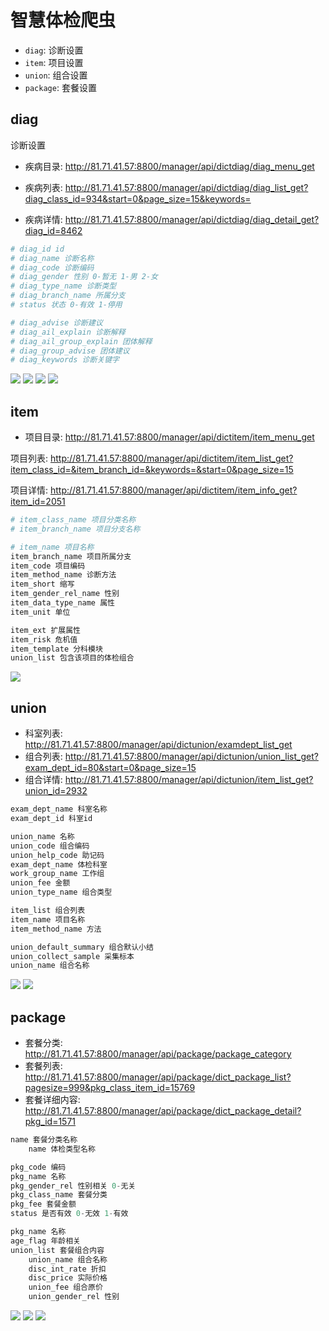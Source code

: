 # 智慧体检爬虫

- `diag`: 诊断设置
- `item`: 项目设置
- `union`: 组合设置
- `package`: 套餐设置

## diag

诊断设置

- 疾病目录: http://81.71.41.57:8800/manager/api/dictdiag/diag_menu_get

- 疾病列表: http://81.71.41.57:8800/manager/api/dictdiag/diag_list_get?diag_class_id=934&start=0&page_size=15&keywords=

- 疾病详情: http://81.71.41.57:8800/manager/api/dictdiag/diag_detail_get?diag_id=8462

```python
# diag_id id
# diag_name 诊断名称
# diag_code 诊断编码
# diag_gender 性别 0-暂无 1-男 2-女
# diag_type_name 诊断类型
# diag_branch_name 所属分支
# status 状态 0-有效 1-停用

# diag_advise 诊断建议
# diag_ail_explain 诊断解释
# diag_ail_group_explain 团体解释
# diag_group_advise 团体建议
# diag_keywords 诊断关键字
```
![](asstes/diag_list.png)
![](asstes/diag_detail_1.png)
![](asstes/diag_detail_2.png)
![](asstes/diag_detail_3.png)

## item

- 项目目录: http://81.71.41.57:8800/manager/api/dictitem/item_menu_get

项目列表: http://81.71.41.57:8800/manager/api/dictitem/item_list_get?item_class_id=&item_branch_id=&keywords=&start=0&page_size=15

项目详情: http://81.71.41.57:8800/manager/api/dictitem/item_info_get?item_id=2051


```python
# item_class_name 项目分类名称
# item_branch_name 项目分支名称

# item_name 项目名称
item_branch_name 项目所属分支
item_code 项目编码
item_method_name 诊断方法
item_short 缩写
item_gender_rel_name 性别
item_data_type_name 属性
item_unit 单位

item_ext 扩展属性
item_risk 危机值
item_template 分科模块
union_list 包含该项目的体检组合
```

![](asstes/item.png)

## union

- 科室列表: http://81.71.41.57:8800/manager/api/dictunion/examdept_list_get
- 组合列表: http://81.71.41.57:8800/manager/api/dictunion/union_list_get?exam_dept_id=80&start=0&page_size=15
- 组合详情: http://81.71.41.57:8800/manager/api/dictunion/item_list_get?union_id=2932

```python
exam_dept_name 科室名称
exam_dept_id 科室id

union_name 名称
union_code 组合编码
union_help_code 助记码
exam_dept_name 体检科室
work_group_name 工作组
union_fee 金额
union_type_name 组合类型

item_list 组合列表
item_name 项目名称
item_method_name 方法

union_default_summary 组合默认小结
union_collect_sample 采集标本
union_name 组合名称
```

![](asstes/union.png)
![](asstes/union_detail.png)

## package

- 套餐分类: http://81.71.41.57:8800/manager/api/package/package_category
- 套餐列表: http://81.71.41.57:8800/manager/api/package/dict_package_list?pagesize=999&pkg_class_item_id=15769
- 套餐详细内容: http://81.71.41.57:8800/manager/api/package/dict_package_detail?pkg_id=1571

```python
name 套餐分类名称
    name 体检类型名称

pkg_code 编码
pkg_name 名称
pkg_gender_rel 性别相关 0-无关
pkg_class_name 套餐分类
pkg_fee 套餐金额
status 是否有效 0-无效 1-有效

pkg_name 名称
age_flag 年龄相关
union_list 套餐组合内容
    union_name 组合名称
    disc_int_rate 折扣
    disc_price 实际价格
    union_fee 组合原价
    union_gender_rel 性别
```


![](asstes/package.png)
![](asstes/package_detail_1.png)
![](asstes/package_detail_2.png)
